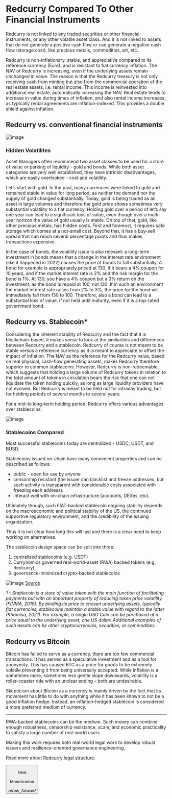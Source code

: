 # Redcurry Compared To Other Financial Instruments
Redcurry is not linked to any traded securities or other financial instruments, or any other volatile asset class. And it is not linked to assets that do not generate a positive cash flow or can generate a negative cash flow (storage cost), like precious metals, commodities, art, etc.
 
Redcurry is non-inflationary, stable, and appreciative compared to its reference currency (Euro), and is resistant to fiat currency inflation. The NAV of Redcurry is increasing, even if the underlying assets remain unchanged in value. The reason is that the Redcurry treasury is not only receiving cash from minting but also from the commercial operation of the real estate assets, i.e. rental income. This income is reinvested into additional real estate, automatically increasing the NAV. Real estate tends to increase in value during times of inflation, and also rental income increases, as typically rental agreements are inflation-indexed. This provides a double shield against inflation.

## Redcurry vs. conventional financial instruments

![image](../../media/img/compare.png)

### Hidden Volatilites
Asset Managers often recommend two asset classes to be used for a store of value or parking of liquidity - gold and bonds. While both asset categories are very well established, they have intrinsic disadvantages, which are easily overlooked - cost and volatility.

Let’s start with gold. In the past, many currencies were linked to gold and remained stable in value for long period, as neither the demand nor the supply of gold changed substantially. Today, gold is being traded as an asset in large volumes and therefore the gold price shows sometimes very substantial volatility to a fiat currency. Holding gold over a period of let’s say one year can lead to a significant loss of value, even though over a multi-year horizon the value of gold usually is stable. On top of that, gold, like other precious metals, has hidden costs. First and foremost, it requires safe storage which comes at a not-small cost. Beyond that, it has a buy-sell spread that can reach several percentage points and thus makes transactions expensive. 

In the case of bonds, the volatility issue is also relevant: a long-term investment in bonds means that a change in the interest rate environment (like it happened in 2022) causes the price of bonds to fall substantially. A bond for example is appropriately priced at 130, if it bears a 4% coupon for 10 years, and if the market interest rate is 2% and the risk margin for the bond is 1%. At 130, you have a 4% coupon but a 3% return on the investment, as the bond is repaid at 100, not 130. If in such an environment the market interest rate raises from 2% to 3%, the price for the bond will immediately fall from 130 to 100. Therefore, also a bond can lead to a substantial loss of value, if not held until maturity, even if it is a top-rated government bond.

## Redcurry vs. Stablecoin*
Considering the inherent stability of Redcurry and the fact that it is blockchain-based, it makes sense to look at the similarities and differences between Redcurry and a stablecoin. Redcurry of course is not meant to be stable versus a reference currency as it is meant to appreciate to offset the impact of inflation. The NAV as the reference for the Redcurry value, based on real physical, cash-flow generating assets, makes Redcurry therefore superior to common stablecoins. However, Redcurry is non-redeemable, which suggests that holding a large volume of Redcurry tokens in relation to the total amount of tokens in circulation bears the risk that one can not liquidate the token holding quickly, as long as large liquidity providers have not evolved. But Redcurry is meant to be held not for intraday trading, but for holding periods of several months to several years.

For a mid-to long-term holding period, Redcurry offers various advantages over stablecoins:

![image](../../media/img/compare_stables.png)

### Stablecoins Compared
Most successful stablecoins today are centralized - USDC, USDT, and BUSD.

Stablecoins issued on-chain have many convenient properties and can be described as follows: 
* public - open for use by anyone
* censorship resistant (the issuer can blacklist and freeze addresses, but such activity is transparent with considerable costs associated with freezing each address).
* interact well with on-chain infrastructure (accounts, DEXes, etc).

Ultimately though, such FIAT-backed stablecoin ongoing stability depends on the macroeconomic and political stability of the US, the continued supportive regulatory environment, and the credibility of the issuing organization.

Thus it is not clear how long this will last and there is a clear need to keep working on alternatives.

The stablecoin design space can be split into three: 
1) centralized stablecoins (e.g. USDT)
2) Currynomics governed real-world-asset (RWA) backed tokens (e.g. Redcurry)
3) governance-minimized crypto-backed stablecoins

![image](../../media/img/stablecoins.png)
[Source](https://vitalik.eth.limo/general/2022/12/05/excited.html)

*1 - Stablecoin is a store of value token with the main function of facilitating payments but with an important property of reducing token price volatility (FINMA, 2019). By binding its price to chosen underlying assets, typically fiat currencies, stablecoins maintain a stable value with regard to the latter (Khamisa, 2021). For example, a single USD Coin can be purchased at a price equal to the underlying asset, one US dollar. Additional examples of such assets can be other cryptocurrencies, securities, or commodities.*

## Redcurry vs Bitcoin
Bitcoin has failed to serve as a currency, there are too few commercial transactions. It has served as a speculative investment and as a tool for anonymity. This has caused BTC as a price for goods to be extremely volatile preventing it from being universally accepted. While inflation is a sometimes more, sometimes less gentle slope downwards, volatility is a roller-coaster ride with an unclear ending – both are undesirable.

Skepticism about Bitcoin as a currency is mainly driven by the fact that its movement has little to do with anything while it has been shown to not be a good inflation hedge. Instead, an inflation-hedged stablecoin is considered a more preferred medium of currency.

<hr>
RWA-backed stablecoins can be the medium. Such money can combine enough robustness, censorship resistance, scale, and economic practicality to satisfy a large number of real-world users. 

Making this work requires both real-world legal work to develop robust issuers and resilience-oriented governance engineering.

Read more about [Redcurry legal structure.](/asset/legal/overview.md)

<a href="/#/whitepaper/monetization">
    <button class="nextButton" >
        <div class="copy">
            <p class="title">Next</p>
            <p class="value">Monetization</p>
        </div>
        <div class="icon"><i class="material-icons">arrow_forward</i></div>
    </button>
</a>

<!-- [Next: Technology](/asset/technology/overview.md) -->